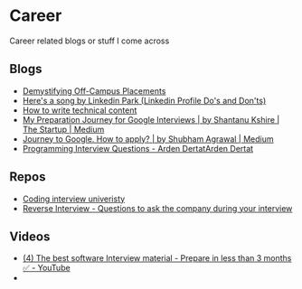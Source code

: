 # Career
Career related blogs or stuff I come across

## Blogs
- [Demystifying Off-Campus Placements](https://medium.com/@ayushpriya10/demystifying-off-campus-placements-9950d44735ee)
- [Here's a song by Linkedin Park (Linkedin Profile Do's and Don'ts)](https://michispotlight.substack.com/p/heres-a-song-by-linkedin-park)
- [How to write technical content](https://dev.to/this-is-learning/how-to-write-technical-content-56h5)
- [My Preparation Journey for Google Interviews | by Shantanu Kshire | The Startup | Medium](https://medium.com/swlh/my-preparation-journey-for-google-interviews-f41e2dc3cdf9)
- [Journey to Google. How to apply? | by Shubham Agrawal | Medium](https://heyshubham.medium.com/journey-to-google-687e3de7e6d6)
- [Programming Interview Questions - Arden DertatArden Dertat](http://www.ardendertat.com/2012/01/09/programming-interview-questions/)

## Repos
* [Coding interview univeristy](https://github.com/jwasham/coding-interview-university)
* [Reverse Interview - Questions to ask the company during your interview](https://github.com/viraptor/reverse-interview)

## Videos
* [(4) The best software Interview material - Prepare in less than 3 months ✅ - YouTube](https://www.youtube.com/watch?v=bBPHpH8aKjw)
* 
